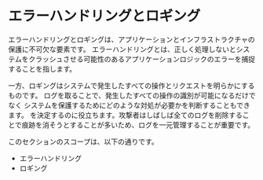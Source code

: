 エラーハンドリングとロギング
==========================

エラーハンドリングとロギングは、アプリケーションとインフラストラクチャの保護に不可欠な要素です。
エラーハンドリングとは、正しく処理しないとシステムをクラッシュさせる可能性のあるアプリケーションロジックのエラーを捕捉することを指します。

一方、ロギングはシステムで発生したすべての操作とリクエストを明らかにするものです。
ログを取ることで、発生したすべての操作の識別が可能になるだけでなく
システムを保護するためにどのような対処が必要かを判断することもできます。
を決定するのに役立ちます。攻撃者はしばしば全てのログを削除することで痕跡を消そうとすることが多いため、ログを一元管理することが重要です。

このセクションのスコープは、以下の通りです。

* エラーハンドリング
* ロギング
